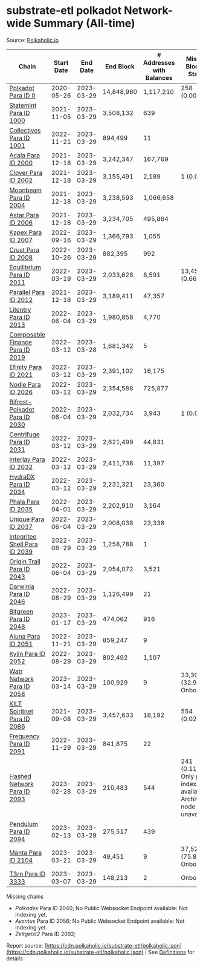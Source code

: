 # substrate-etl polkadot Network-wide Summary (All-time)

Source: [Polkaholic.io](https://polkaholic.io)


| Chain            | Start Date | End Date | End Block | # Addresses with Balances | Missing Blocks / Status |
| ---------------- | ---------- | ---------| --------- | ------------------------- | ----------------------- |
| [Polkadot Para ID 0](/polkadot/0-polkadot) | 2020-05-26 | 2023-03-29 | 14,848,960 |  1,117,210 | 258 (0.00%)  |
| [Statemint Para ID 1000](/polkadot/1000-statemint) | 2021-11-05 | 2023-03-29 | 3,508,132 |  639 |    |
| [Collectives Para ID 1001](/polkadot/1001-collectives) | 2022-11-21 | 2023-03-29 | 894,499 |  11 |    |
| [Acala Para ID 2000](/polkadot/2000-acala) | 2021-12-18 | 2023-03-29 | 3,242,347 |  167,769 |    |
| [Clover Para ID 2002](/polkadot/2002-clover) | 2021-12-18 | 2023-03-29 | 3,155,491 |  2,189 | 1 (0.00%)  |
| [Moonbeam Para ID 2004](/polkadot/2004-moonbeam) | 2021-12-18 | 2023-03-29 | 3,238,593 |  1,066,658 |    |
| [Astar Para ID 2006](/polkadot/2006-astar) | 2021-12-18 | 2023-03-29 | 3,234,705 |  495,864 |    |
| [Kapex Para ID 2007](/polkadot/2007-kapex) | 2022-09-16 | 2023-03-29 | 1,366,793 |  1,055 |    |
| [Crust Para ID 2008](/polkadot/2008-crust) | 2022-10-26 | 2023-03-29 | 882,395 |  992 |    |
| [Equilibrium Para ID 2011](/polkadot/2011-equilibrium) | 2022-03-19 | 2023-03-29 | 2,033,628 |  8,591 | 13,459 (0.66%)  |
| [Parallel Para ID 2012](/polkadot/2012-parallel) | 2021-12-18 | 2023-03-29 | 3,189,411 |  47,357 |    |
| [Litentry Para ID 2013](/polkadot/2013-litentry) | 2022-06-04 | 2023-03-29 | 1,980,858 |  4,770 |    |
| [Composable Finance Para ID 2019](/polkadot/2019-composable) | 2022-03-12 | 2023-03-28 | 1,681,342 |  5 |    |
| [Efinity Para ID 2021](/polkadot/2021-efinity) | 2022-03-12 | 2023-03-29 | 2,391,102 |  16,175 |    |
| [Nodle Para ID 2026](/polkadot/2026-nodle) | 2022-03-12 | 2023-03-29 | 2,354,588 |  725,877 |    |
| [Bifrost-Polkadot Para ID 2030](/polkadot/2030-bifrost-dot) | 2022-06-04 | 2023-03-29 | 2,032,734 |  3,943 | 1 (0.00%)  |
| [Centrifuge Para ID 2031](/polkadot/2031-centrifuge) | 2022-03-12 | 2023-03-29 | 2,621,499 |  44,831 |    |
| [Interlay Para ID 2032](/polkadot/2032-interlay) | 2022-03-12 | 2023-03-29 | 2,411,736 |  11,397 |    |
| [HydraDX Para ID 2034](/polkadot/2034-hydradx) | 2022-03-12 | 2023-03-29 | 2,231,321 |  23,360 |    |
| [Phala Para ID 2035](/polkadot/2035-phala) | 2022-04-01 | 2023-03-29 | 2,202,910 |  3,164 |    |
| [Unique Para ID 2037](/polkadot/2037-unique) | 2022-06-04 | 2023-03-29 | 2,008,038 |  23,338 |    |
| [Integritee Shell Para ID 2039](/polkadot/2039-integritee-shell) | 2022-08-29 | 2023-03-29 | 1,258,788 |  1 |    |
| [Origin Trail Para ID 2043](/polkadot/2043-origintrail) | 2022-06-04 | 2023-03-29 | 2,054,072 |  3,521 |    |
| [Darwinia Para ID 2046](/polkadot/2046-darwinia) | 2022-08-29 | 2023-03-29 | 1,126,499 |  21 |    |
| [Bitgreen Para ID 2048](/polkadot/2048-bitgreen) | 2023-01-17 | 2023-03-29 | 474,062 |  916 |    |
| [Ajuna Para ID 2051](/polkadot/2051-ajuna) | 2022-11-21 | 2023-03-29 | 859,247 |  9 |    |
| [Kylin Para ID 2052](/polkadot/2052-kylin) | 2022-08-29 | 2023-03-29 | 802,492 |  1,107 |    |
| [Watr Network Para ID 2058](/polkadot/2058-watr) | 2023-03-14 | 2023-03-29 | 100,929 |  9 | 33,300 (32.99%) Onboarding |
| [KILT Spiritnet Para ID 2086](/polkadot/2086-kilt) | 2021-09-08 | 2023-03-29 | 3,457,633 |  18,192 | 554 (0.02%)  |
| [Frequency Para ID 2091](/polkadot/2091-frequency) | 2022-11-29 | 2023-03-29 | 841,875 |  22 |    |
| [Hashed Network Para ID 2093](/polkadot/2093-hashed) | 2023-02-28 | 2023-03-29 | 210,483 |  544 | 241 (0.11%) Only partial index available: Archive node unavailable |
| [Pendulum Para ID 2094](/polkadot/2094-pendulum) | 2023-02-13 | 2023-03-29 | 275,517 |  439 |    |
| [Manta Para ID 2104](/polkadot/2104-manta) | 2023-03-21 | 2023-03-29 | 49,451 |  9 | 37,526 (75.89%) Onboarding |
| [T3rn Para ID 3333](/polkadot/3333-t3rn) | 2023-03-07 | 2023-03-29 | 148,213 |  2 |   Onboarding |

Missing chains


* *Polkadex* Para ID 2040; No Public Websocket Endpoint available: Not indexing yet.
* *Aventus* Para ID 2056; No Public Websocket Endpoint available: Not indexing yet.
* *Zeitgeist2* Para ID 2092; 

Report source: [https://cdn.polkaholic.io/substrate-etl/polkaholic.json](https://cdn.polkaholic.io/substrate-etl/polkaholic.json) | See [Definitions](/DEFINITIONS.md) for details
